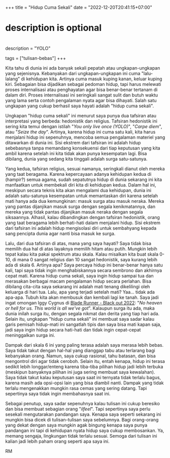 +++
title = "Hidup Cuma Sekali"
date = "2022-12-20T20:41:15+07:00"

#
# description is optional
#
description = "YOLO"

tags = ["tulisan-bebas"]
+++

Kita tahu di dunia ini ada banyak sekali pepatah atau ungkapan-ungkapan yang sejenisnya. Kebanyakan dari ungkapan-ungkapan ini cuma "lalu-lalang" di kehidupan kita. Artinya cuma masuk kuping kanan, keluar kuping kiri. Sebagaian bisa dijadikan sebagai pedoman hidup, tapi harus melewati proses internalisasi atau penghayatan agar bisa benar-benar tertanam di dalam diri. Proses internalisasi ini seringkali sangat sulit dan butuh waktu yang lama serta contoh pengalaman nyata agar bisa dihayati. Salah satu ungkapan yang cukup berhasil saya hayati adalah "hidup cuma sekali".

Ungkapan "hidup cuma sekali" ini menurut saya punya dua tafsiran atau interpretasi yang berbeda: hedonistik dan religius. Tafsiran hedonistik ini sering kita temui dengan istilah "*You only live once (YOLO)*", "*Carpe diem*", atau "*Seize the day*". Artinya, karena hidup ini cuma satu kali, kita harus menjalani hidup ini sepenuhnya, mencoba semua pengalaman materiel yang ditawarkan di dunia ini. Sisi ekstrem dari tafsiran ini adalah hidup sebebasnya tanpa memandang konsekuensi dari tiap keputusan yang kita ambil karena setelah ini kita tidak akan punya kesempatan lagi. Bisa dibilang, dunia yang sedang kita tinggali adalah surga satu-satunya. 

Yang kedua, tafsiran religius, sesuai namanya, seringkali dianut oleh mereka yang taat beragama. Karena kepercayaan adanya kehidupan kedua di (hampir?) semua agama, sudah sepatutnya hidup di dunia sekarang ini kita manfaatkan untuk membekali diri kita di kehidupan kedua. Dalam hal ini, meskipun secara teknis kita akan mengalami dua kehidupan, dunia ini adalah satu-satunya kesempatan untuk memantaskan diri karena setelah mati hanya ada dua kemungkinan: masuk surga atau masuk neraka. Mereka yang pantas dijanjikan masuk surga dengan segala kenikmatannya, dan mereka yang tidak pantas dijanjikan masuk neraka dengan segala siksaannya. Alhasil, kalau dibandingkan dengan tafsiran hedonistik, orang yang taat beragama lebih berhati-hati dalam menjalani hidup. Sisi ekstrem dari tafsiran ini adalah hidup mengisolasi diri untuk sembahyang kepada sang pencipta dunia agar nanti bisa masuk ke surga.

Lalu, dari dua tafsiran di atas, mana yang saya hayati? Saya tidak bisa memilih dua hal di atas layaknya memilih hitam atau putih. Mungkin lebih tepat kalau kita pakai spektrum atau skala. Kalau misalkan kita buat skala 0-10, di mana 0 sangat religius dan 10 sangat hedonistik, saya kurang lebih ada di skala 6. Artinya apa? Saya percaya hidup ini benar-benar hanya satu kali, tapi saya tidak ingin menghabiskannya secara sembrono dan akhirnya cepat mati. Karena hidup cuma sekali, saya ingin hidup sampai tua dan merasakan berbagai macam pengalaman hidup secara perlahan. Bisa dibilang cita-cita saya sekarang ini adalah mati tenang  dikelilingi oleh keluarga di hari tua. Lalu, apa yang terjadi setelah mati? Yaa... tidak ada apa-apa. Tubuh kita akan membusuk dan kembali lagi ke tanah. Saya jadi ingat omongan Iggy Cygnus di [Blade Runner - Black out 2022](https://youtube.com/watch?v=rrZk9sSgRyQ&si=EnSIkaIECMiOmarE&t=522): "*No heaven or hell for us. This world is all we've got*". Kalaupun surga itu ada, maka dunia inilah surga itu, dengan segala nikmat dan derita yang tiap hari ada. Selain itu, ungkapan "hidup cuma sekali" ini membuat saya sadar kalau garis pemisah hidup-mati ini sangatlah tipis dan saya bisa mati kapan saja, jadi saya ingin hidup secara hati-hati dan tidak ingin cepat-cepat meninggalkan surga ini. 

Dampak dari skala 6 ini yang paling terasa adalah saya merasa lebih bebas. Saya tidak takut dengan hal-hal yang dianggap tabu atau terlarang bagi kebanyakan orang. Namun, saya cukup rasional, tahu batasan, dan bisa mengontrol diri agar tidak ceroboh. Selain itu, entah kenapa, hidup ini terasa sedikit lebih longgar/enteng karena tiba-tiba pilihan hidup jadi lebih terbuka (meskipun banyaknya pilihan ini juga sering membuat saya kewalahan). Saya tidak takut kalau keputusan saya saat ini ternyata tidak terlalu bagus, karena masih ada opsi-opsi lain yang bisa diambil nanti. Dampak yang tidak terlalu mengenakkan mungkin rasa cemas yang sering datang. Tapi sepertinya saya tidak ingin membahasnya saat ini.

Sebagai penutup, saya sadar sepenuhnya kalau tulisan ini cukup beresiko dan bisa membuat sebagian orang "*ilfeel*". Tapi sepertinya saya perlu sesekali mengutarakan pandangan saya. Kenapa saya seperti sekarang ini mungkin bisa dicek di tulisan-tulisan saya sebelumnya. Bagi orang-orang yang dekat dengan saya mungkin agak bingung kenapa saya punya pandangan ini tapi di kehidupan nyata hidup saya cukup membosankan. Ya, memang sengaja, lingkungan tidak terlalu sesuai. Semoga dari tulisan ini kalian jadi lebih paham orang seperti apa saya ini.

RM
